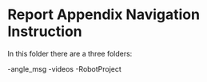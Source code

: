 # Report Appendix Navigation Instruction

In this folder there are a three folders:

-angle_msg
-videos
-RobotProject
